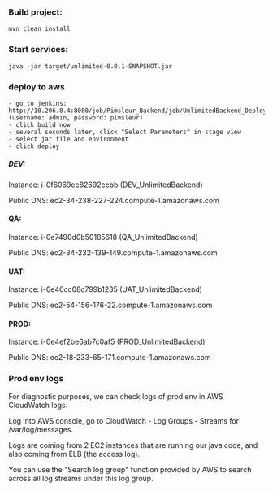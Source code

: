 ### Build project:
```mvn clean install```

### Start services:
```java -jar target/unlimited-0.0.1-SNAPSHOT.jar```


### deploy to aws
    - go to jenkins: http://10.206.8.4:8080/job/Pimsleur_Backend/job/UmlimitedBackend_Deploy/    (username: admin, password: pimsleur)
    - click build now
    - several seconds later, click "Select Parameters" in stage view
    - select jar file and environment
    - click deploy
    
##### DEV:
Instance:  i-0f6069ee82692ecbb (DEV_UnlimitedBackend)

Public DNS: ec2-34-238-227-224.compute-1.amazonaws.com

#### QA:
Instance:  i-0e7490d0b50185618 (QA_UnlimitedBackend)

Public DNS: ec2-34-232-139-149.compute-1.amazonaws.com

#### UAT:
Instance:  i-0e46cc08c799b1235 (UAT_UnlimitedBackend)

Public DNS: ec2-54-156-176-22.compute-1.amazonaws.com

#### PROD:
Instance:  i-0e4ef2be6ab7c0af5 (PROD_UnlimitedBackend)

Public DNS: ec2-18-233-65-171.compute-1.amazonaws.com

### Prod env logs

For diagnostic purposes, we can check logs of prod env in AWS CloudWatch logs.

Log into AWS console, go to CloudWatch - Log Groups - Streams for /var/log/messages.

Logs are coming from 2 EC2 instances that are running our java code, and also coming from ELB (the access log).

You can use the "Search log group" function provided by AWS to search across all log streams under this log group.